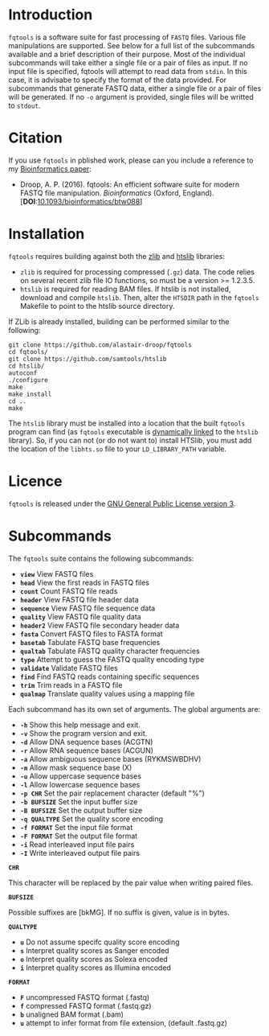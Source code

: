 Introduction
============

`fqtools` is a software suite for fast processing of `FASTQ` files. Various file manipulations are supported. See below for a full list of the subcommands available and a brief description of their purpose. Most of the individual subcommands will take either a single file or a pair of files as input. If no input file is specified, fqtools will attempt to read data from `stdin`. In this case, it is advisabe to specify the format of the data provided. For subcommands that generate FASTQ data, either a single file or a pair of files will be generated. If no `-o` argument is provided, single files will be writted to `stdout`.

Citation
========

If you use `fqtools` in pblished work, please can you include a reference to my [Bioinformatics paper](https://doi.org/10.1093/bioinformatics/btw088):

*   Droop, A. P. (2016). fqtools: An efficient software suite for modern FASTQ file manipulation. *Bioinformatics* (Oxford, England). [**DOI**:[10.1093/bioinformatics/btw088](https://doi.org/10.1093/bioinformatics/btw088)]

Installation
============

`fqtools` requires building against both the [zlib](http://zlib.net) and [htslib](https://github.com/samtools/htslib) libraries:

* `zlib` is required for processing compressed (`.gz`) data. The code relies on several recent zlib file IO functions, so must be a version >= 1.2.3.5.
* `htslib` is required for reading BAM files. If htslib is not installed, download and compile `htslib`. Then, alter the `HTSDIR` path in the `fqtools` Makefile to point to the htslib source directory.

If ZLib is already installed, building can be performed similar to the following:

    git clone https://github.com/alastair-droop/fqtools
    cd fqtools/
    git clone https://github.com/samtools/htslib
    cd htslib/
    autoconf 
    ./configure
    make
    make install
    cd ..
    make

The `htslib` library must be installed into a location that the built `fqtools` program can find (as `fqtools` executable is [dynamically linked](https://en.wikipedia.org/wiki/Dynamic_linker) to the `htslib` library). So, if you can not (or do not want to) install HTSlib, you must add the location of the `libhts.so` file to your `LD_LIBRARY_PATH` variable.
        
Licence
=======

`fqtools` is released under the [GNU General Public License version 3](http://www.gnu.org/licenses/gpl.html).

Subcommands
===========

The `fqtools` suite contains the following subcommands:

* **`view`**      View FASTQ files
* **`head`**      View the first reads in FASTQ files
* **`count`**     Count FASTQ file reads
* **`header`**    View FASTQ file header data
* **`sequence`**  View FASTQ file sequence data
* **`quality`**   View FASTQ file quality data
* **`header2`**   View FASTQ file secondary header data
* **`fasta`**     Convert FASTQ files to FASTA format
* **`basetab`**   Tabulate FASTQ base frequencies
* **`qualtab`**   Tabulate FASTQ quality character frequencies
* **`type`**      Attempt to guess the FASTQ quality encoding type
* **`validate`**  Validate FASTQ files
* **`find`**      Find FASTQ reads containing specific sequences
* **`trim`**      Trim reads in a FASTQ file
* **`qualmap`**   Translate quality values using a mapping file


Each subcommand has its own set of arguments. The global arguments are:

* **`-h`**               Show this help message and exit.
* **`-v`**               Show the program version and exit.
* **`-d`**               Allow DNA sequence bases       (ACGTN)
* **`-r`**               Allow RNA sequence bases       (ACGUN)
* **`-a`**               Allow ambiguous sequence bases (RYKMSWBDHV)
* **`-m`**               Allow mask sequence base       (X)
* **`-u`**               Allow uppercase sequence bases
* **`-l`**               Allow lowercase sequence bases
* **`-p CHR`**           Set the pair replacement character (default "%")
* **`-b BUFSIZE`**       Set the input buffer size
* **`-B BUFSIZE`**       Set the output buffer size
* **`-q QUALTYPE`**      Set the quality score encoding
* **`-f FORMAT`**        Set the input file format
* **`-F FORMAT`**        Set the output file format
* **`-i`**               Read interleaved input file pairs
* **`-I`**               Write interleaved output file pairs

**`CHR`**

This character will be replaced by the pair value when writing paired files.

**`BUFSIZE`**

Possible suffixes are [bkMG]. If no suffix is given, value is in bytes.

**`QUALTYPE`**

* **`u`** Do not assume specifc quality score encoding
* **`s`** Interpret quality scores as Sanger encoded
* **`o`** Interpret quality scores as Solexa encoded
* **`i`** Interpret quality scores as Illumina encoded

**`FORMAT`**

* **`F`** uncompressed FASTQ format (.fastq)
* **`f`** compressed FASTQ format (.fastq.gz)
* **`b`** unaligned BAM format (.bam)
* **`u`** attempt to infer format from file extension, (default .fastq.gz)
